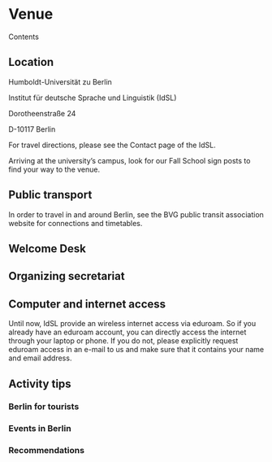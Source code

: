 # Venue
Contents

## Location 

Humboldt-Universität zu Berlin 

Institut für deutsche Sprache und Linguistik (IdSL)

Dorotheenstraße 24

D-10117 Berlin 

For travel directions, please see the Contact page of the IdSL.

Arriving at the university’s campus, look for our Fall School sign posts to find your way to the venue.

## Public transport

In order to travel in and around Berlin, see the BVG public transit association website for connections and timetables.

## Welcome Desk 

## Organizing secretariat

## Computer and internet access

Until now, IdSL provide an wireless internet access via eduroam. So if you already have an eduroam account, you can directly access the internet through your laptop or phone. If you do not, please explicitly request eduroam access in an e-mail to us and make sure that it contains your name and email address. 

## Activity tips
### Berlin for tourists
### Events in Berlin 
### Recommendations
